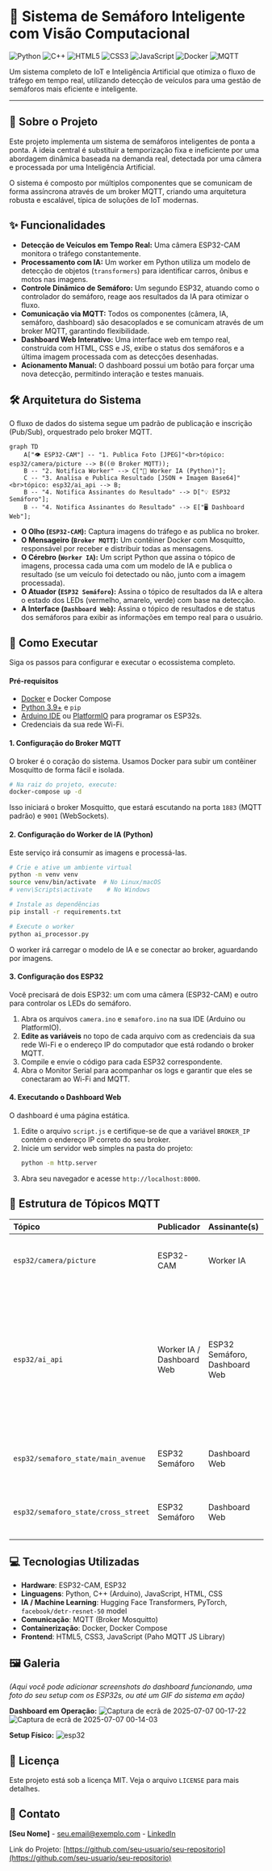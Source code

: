 # 🚦 Sistema de Semáforo Inteligente com Visão Computacional

![Python](https://img.shields.io/badge/Python-3776AB?style=for-the-badge&logo=python&logoColor=white)
![C++](https://img.shields.io/badge/C%2B%2B-00599C?style=for-the-badge&logo=c%2B%2B&logoColor=white)
![HTML5](https://img.shields.io/badge/HTML5-E34F26?style=for-the-badge&logo=html5&logoColor=white)
![CSS3](https://img.shields.io/badge/CSS3-1572B6?style=for-the-badge&logo=css3&logoColor=white)
![JavaScript](https://img.shields.io/badge/JavaScript-F7DF1E?style=for-the-badge&logo=javascript&logoColor=black)
![Docker](https://img.shields.io/badge/Docker-2496ED?style=for-the-badge&logo=docker&logoColor=white)
![MQTT](https://img.shields.io/badge/MQTT-660066?style=for-the-badge&logo=mqtt&logoColor=white)

Um sistema completo de IoT e Inteligência Artificial que otimiza o fluxo de tráfego em tempo real, utilizando detecção de veículos para uma gestão de semáforos mais eficiente e inteligente.

---

## 📄 Sobre o Projeto

Este projeto implementa um sistema de semáforos inteligentes de ponta a ponta. A ideia central é substituir a temporização fixa e ineficiente por uma abordagem dinâmica baseada na demanda real, detectada por uma câmera e processada por uma Inteligência Artificial.

O sistema é composto por múltiplos componentes que se comunicam de forma assíncrona através de um broker MQTT, criando uma arquitetura robusta e escalável, típica de soluções de IoT modernas.

## ✨ Funcionalidades

* **Detecção de Veículos em Tempo Real:** Uma câmera ESP32-CAM monitora o tráfego constantemente.
* **Processamento com IA:** Um worker em Python utiliza um modelo de detecção de objetos (`transformers`) para identificar carros, ônibus e motos nas imagens.
* **Controle Dinâmico de Semáforo:** Um segundo ESP32, atuando como o controlador do semáforo, reage aos resultados da IA para otimizar o fluxo.
* **Comunicação via MQTT:** Todos os componentes (câmera, IA, semáforo, dashboard) são desacoplados e se comunicam através de um broker MQTT, garantindo flexibilidade.
* **Dashboard Web Interativo:** Uma interface web em tempo real, construída com HTML, CSS e JS, exibe o status dos semáforos e a última imagem processada com as detecções desenhadas.
* **Acionamento Manual:** O dashboard possui um botão para forçar uma nova detecção, permitindo interação e testes manuais.

## 🛠️ Arquitetura do Sistema

O fluxo de dados do sistema segue um padrão de publicação e inscrição (Pub/Sub), orquestrado pelo broker MQTT.

```mermaid
graph TD
    A["👁️ ESP32-CAM"] -- "1. Publica Foto [JPEG]"<br>tópico: esp32/camera/picture --> B((🌐 Broker MQTT));
    B -- "2. Notifica Worker" --> C["🧠 Worker IA (Python)"];
    C -- "3. Analisa e Publica Resultado [JSON + Imagem Base64]"<br>tópico: esp32/ai_api --> B;
    B -- "4. Notifica Assinantes do Resultado" --> D["💡 ESP32 Semáforo"];
    B -- "4. Notifica Assinantes do Resultado" --> E["🖥️ Dashboard Web"];
```

* **O Olho (`ESP32-CAM`):** Captura imagens do tráfego e as publica no broker.
* **O Mensageiro (`Broker MQTT`):** Um contêiner Docker com Mosquitto, responsável por receber e distribuir todas as mensagens.
* **O Cérebro (`Worker IA`):** Um script Python que assina o tópico de imagens, processa cada uma com um modelo de IA e publica o resultado (se um veículo foi detectado ou não, junto com a imagem processada).
* **O Atuador (`ESP32 Semáforo`):** Assina o tópico de resultados da IA e altera o estado dos LEDs (vermelho, amarelo, verde) com base na detecção.
* **A Interface (`Dashboard Web`):** Assina o tópico de resultados e de status dos semáforos para exibir as informações em tempo real para o usuário.

## 🚀 Como Executar

Siga os passos para configurar e executar o ecossistema completo.

#### Pré-requisitos
* [Docker](https://www.docker.com/get-started/) e Docker Compose
* [Python 3.9+](https://www.python.org/downloads/) e `pip`
* [Arduino IDE](https://www.arduino.cc/en/software) ou [PlatformIO](https://platformio.org/) para programar os ESP32s.
* Credenciais da sua rede Wi-Fi.

#### 1. Configuração do Broker MQTT
O broker é o coração do sistema. Usamos Docker para subir um contêiner Mosquitto de forma fácil e isolada.

```bash
# Na raiz do projeto, execute:
docker-compose up -d
```
Isso iniciará o broker Mosquitto, que estará escutando na porta `1883` (MQTT padrão) e `9001` (WebSockets).

#### 2. Configuração do Worker de IA (Python)
Este serviço irá consumir as imagens e processá-las.

```bash
# Crie e ative um ambiente virtual
python -m venv venv
source venv/bin/activate  # No Linux/macOS
# venv\Scripts\activate    # No Windows

# Instale as dependências
pip install -r requirements.txt

# Execute o worker
python ai_processor.py
```
O worker irá carregar o modelo de IA e se conectar ao broker, aguardando por imagens.

#### 3. Configuração dos ESP32
Você precisará de dois ESP32: um com uma câmera (ESP32-CAM) e outro para controlar os LEDs do semáforo.

1.  Abra os arquivos `camera.ino` e `semaforo.ino` na sua IDE (Arduino ou PlatformIO).
2.  **Edite as variáveis** no topo de cada arquivo com as credenciais da sua rede Wi-Fi e o endereço IP do computador que está rodando o broker MQTT.
3.  Compile e envie o código para cada ESP32 correspondente.
4.  Abra o Monitor Serial para acompanhar os logs e garantir que eles se conectaram ao Wi-Fi and MQTT.

#### 4. Executando o Dashboard Web
O dashboard é uma página estática.

1.  Edite o arquivo `script.js` e certifique-se de que a variável `BROKER_IP` contém o endereço IP correto do seu broker.
2.  Inicie um servidor web simples na pasta do projeto:
    ```bash
    python -m http.server
    ```
3.  Abra seu navegador e acesse `http://localhost:8000`.

## 🔧 Estrutura de Tópicos MQTT

| Tópico | Publicador | Assinante(s) | Descrição |
| :--- | :--- | :--- | :--- |
| `esp32/camera/picture` | ESP32-CAM | Worker IA | Publica a imagem bruta capturada pela câmera. |
| `esp32/ai_api` | Worker IA / Dashboard Web | ESP32 Semáforo, Dashboard Web | Publica o resultado da análise da IA (JSON com imagem processada). O dashboard também publica aqui com payload vazio para forçar uma nova detecção. |
| `esp32/semaforo_state/main_avenue` | ESP32 Semáforo | Dashboard Web | Publica o estado atual do semáforo da avenida principal. |
| `esp32/semaforo_state/cross_street` | ESP32 Semáforo | Dashboard Web | Publica o estado atual do semáforo da rua transversal. |

## 💻 Tecnologias Utilizadas

* **Hardware**: ESP32-CAM, ESP32
* **Linguagens**: Python, C++ (Arduino), JavaScript, HTML, CSS
* **IA / Machine Learning**: Hugging Face Transformers, PyTorch, `facebook/detr-resnet-50` model
* **Comunicação**: MQTT (Broker Mosquitto)
* **Containerização**: Docker, Docker Compose
* **Frontend**: HTML5, CSS3, JavaScript (Paho MQTT JS Library)

## 🖼️ Galeria

*(Aqui você pode adicionar screenshots do dashboard funcionando, uma foto do seu setup com os ESP32s, ou até um GIF do sistema em ação)*

**Dashboard em Operação:**
![Captura de ecrã de 2025-07-07 00-17-22](https://github.com/user-attachments/assets/91416ebd-abf0-4399-9946-35ec7c533a4b)
![Captura de ecrã de 2025-07-07 00-14-03](https://github.com/user-attachments/assets/e4250ffa-589a-45e1-9cb2-53693bda3530)

**Setup Físico:**
![esp32](https://github.com/user-attachments/assets/8674170c-beed-4e03-b97d-66a65d080926)



## 📄 Licença

Este projeto está sob a licença MIT. Veja o arquivo `LICENSE` para mais detalhes.

## 👤 Contato

**[Seu Nome]** - [seu.email@exemplo.com](mailto:seu.email@exemplo.com) - [LinkedIn](https://www.linkedin.com/in/seu-usuario/)

Link do Projeto: [https://github.com/seu-usuario/seu-repositorio](https://github.com/seu-usuario/seu-repositorio)
